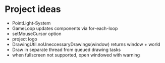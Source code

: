 # Project ideas
- PointLight-System
- GameLoop updates components via for-each-loop
- setMouseCursor option
- project logo
- DrawingUtil.noUneccessaryDrawings(window) returns window + world
- Draw in separate thread from queued drawing tasks
- when fullscreen not supported, open windowed with warning